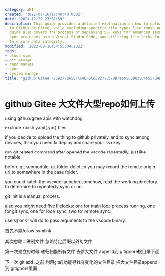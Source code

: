 ```yaml
---
category: API
created: '2022-07-16T10:40:40.000Z'
date: '2023-12-22 23:52:59'
description: This guide provides a detailed explanation on how to upload large repositories
  to GitHub or Gitee, while excluding specific file types like Xonsh and YAML. The
  guide also covers the process of deploying SSH keys for enhanced security, automating
  sync processes using Visual Studio Code, and utilizing file locks for various tasks
  to ensure data integrity.
modified: '2022-08-18T14:55:04.232Z'
tags:
- cloud sync
- git manage
- repo manage
- sync
- system manage
title: "github Gitee \u5927\u6587\u4EF6\u5927\u578Brepo\u5982\u4F55\u4E0A\u4F20"
---
```


# github Gitee 大文件大型repo如何上传

using github/gitee apis with watchdog.

exclude xonsh yaml(.yml) files

if you decide to upload the thing to github privately, and to sync among devices, then you need to deploy and share your ssh key.

run git related command after opened the vscode repeatedly, just like notable.

before git submodule .git folder deletion you may record the remote origin url to somewhere in the base folder.

you could patch the vscode launcher somehow, read the working directory to determine to repeatedly sync or not.

git init is a manual process.

also you might need five filelocks: one for main loop process running,  one for git sync, one for local sync, two for remote sync.

use `$@` or `$*` will do to pass arguments to the vscode binary.

首先不能follow symlink

其次忽略二进制文件 忽略特定后缀以外的文件

第一次建立的时候 递归扫描所有文件 去除大文件 append到.gitignore根目录下面

下一次 git add .之前 利用git的功能寻找有变化的文件目录 把大文件目录append到.gitignore里面
